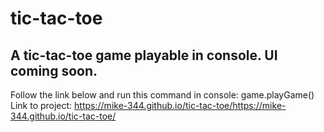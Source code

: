 # tic-tac-toe

## A tic-tac-toe game playable in console. UI coming soon.
Follow the link below and run this command in console: game.playGame()
Link to project:
https://mike-344.github.io/tic-tac-toe/https://mike-344.github.io/tic-tac-toe/